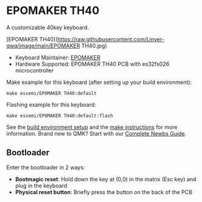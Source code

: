 # EPOMAKER TH40

A customizable 40key keyboard.

[EPOMAKER TH40](https://raw.githubusercontent.com/Linyer-qwq/image/main/EPOMAKER TH40.jpg)

* Keyboard Maintainer: [EPOMAKER](https://github.com/Epomaker)
* Hardware Supported: EPOMAKER TH40 PCB with es32fs026 microcontroller

Make example for this keyboard (after setting up your build environment):

    make essemi/EPOMAKER TH40:default

Flashing example for this keyboard:

    make essemi/EPOMAKER TH40:default:flash

See the [build environment setup](https://docs.qmk.fm/#/getting_started_build_tools) and the [make instructions](https://docs.qmk.fm/#/getting_started_make_guide) for more information. Brand new to QMK? Start with our [Complete Newbs Guide](https://docs.qmk.fm/#/newbs).

## Bootloader

Enter the bootloader in 2 ways:

* **Bootmagic reset**: Hold down the key at (0,0) in the matrix (Esc key) and plug in the keyboard
* **Physical reset button**: Briefly press the button on the back of the PCB
